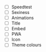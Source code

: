 - [ ] Speedtest
- [ ] Sexiness
- [ ] Animations
- [ ] Title
- [ ] Embed
- [ ] PWA
- [ ] Icon
- [ ] Theme colours